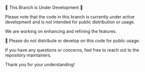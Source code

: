 🚧 This Branch is Under Development 🚧

Please note that the code in this branch is currently under active development and is not intended for public distribution or usage. 

We are working on enhancing and refining the features.

🛑 Please do not distribute or develop on this code for public usage.

If you have any questions or concerns, feel free to reach out to the repository maintainers.

Thank you for your understanding!

